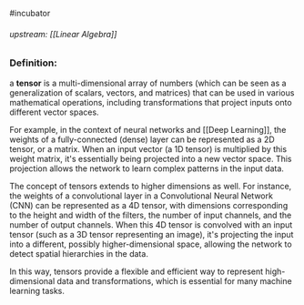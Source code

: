 #incubator 
###### upstream: [[Linear Algebra]]

### Definition:
a **tensor** is a multi-dimensional array of numbers (which can be seen as a generalization of scalars, vectors, and matrices) that can be used in various mathematical operations, including transformations that project inputs onto different vector spaces.

For example, in the context of neural networks and [[Deep Learning]], the weights of a fully-connected (dense) layer can be represented as a 2D tensor, or a matrix. When an input vector (a 1D tensor) is multiplied by this weight matrix, it's essentially being projected into a new vector space. This projection allows the network to learn complex patterns in the input data.

The concept of tensors extends to higher dimensions as well. For instance, the weights of a convolutional layer in a Convolutional Neural Network (CNN) can be represented as a 4D tensor, with dimensions corresponding to the height and width of the filters, the number of input channels, and the number of output channels. When this 4D tensor is convolved with an input tensor (such as a 3D tensor representing an image), it's projecting the input into a different, possibly higher-dimensional space, allowing the network to detect spatial hierarchies in the data.

In this way, tensors provide a flexible and efficient way to represent high-dimensional data and transformations, which is essential for many machine learning tasks.


